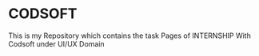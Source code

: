 # CODSOFT
This is my Repository which contains the task Pages of INTERNSHIP With Codsoft under UI/UX Domain

